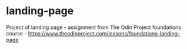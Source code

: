 # landing-page
Project of landing page - assignment from The Odin Project foundations course - https://www.theodinproject.com/lessons/foundations-landing-page

